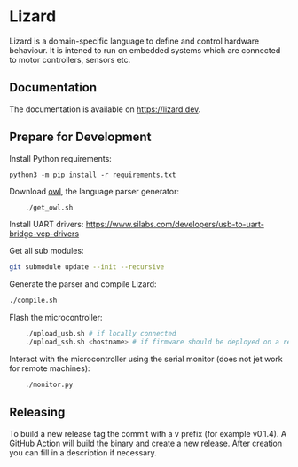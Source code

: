 # Lizard

Lizard is a domain-specific language to define and control hardware behaviour.
It is intened to run on embedded systems which are connected to motor controllers, sensors etc.

## Documentation

The documentation is available on https://lizard.dev.

## Prepare for Development

Install Python requirements:

    python3 -m pip install -r requirements.txt

Download [owl](https://github.com/ianh/owl), the language parser generator:

```bash
    ./get_owl.sh
```

Install UART drivers: https://www.silabs.com/developers/usb-to-uart-bridge-vcp-drivers

Get all sub modules:

```bash
git submodule update --init --recursive
```

Generate the parser and compile Lizard:

```bash
./compile.sh
```

Flash the microcontroller:

```bash
    ./upload_usb.sh # if locally connected
    ./upload_ssh.sh <hostname> # if firmware should be deployed on a remote machine
```

Interact with the microcontroller using the serial monitor (does not jet work for remote machines):

```bash
    ./monitor.py
```

## Releasing

To build a new release tag the commit with a v prefix (for example v0.1.4).
A GitHub Action will build the binary and create a new release.
After creation you can fill in a description if necessary.
